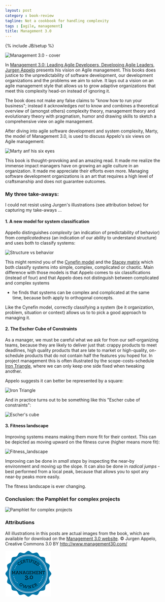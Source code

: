 ```yaml
---
layout: post
category : book-review
tagline: Not a cookbook for handling complexity
tags : [agile, management]
title: Management 3.0
---
```

{% include JB/setup %}

<img src="http://my.safaribooksonline.com/static/201602-8055-informit/images/9780321719027/9780321719027_s.jpg" 
     alt="Management 3.0 - cover"
     class="pull-right">

In [Management 3.0: Leading Agile Developers, Developing Agile Leaders][safari-books], 
[Jurgen Appelo] presents his vision on Agile management. 
This books does justice to the unpredictability of
software development,
our development organizations and
the problems we aim to solve.
It lays out a vision on an agile management style that allows us
to grow adaptive organizations that meet this complexity head-on
instead of ignoring it.

The book does not make any false claims to 
"know how to run your business"; instead it acknowledges *not* to know
and combines a theoretical overview of (amongst others) 
complexity theory, management theory and evolutionary theory 
with 
pragmatism, humor and drawing skills to sketch 
a comprehensive view on agile management.

After diving into agile software development and system complexity,
Marty, the model of Management 3.0, is used to discuss Appelo's six views on Agile management:

<img src="{{ site_url }}/assets/img/blog/mgt30/six_mgt_views.png"
     alt="Marty anf his six eyes">

This book is thought-provoking and an amazing read. 
It made me realize the immense impact managers have 
on growing an agile culture in an organization.
It made me appreciate their efforts even more.
Managing software development organizations 
is an art that requires a high level of craftsmanship
and does not guarantee outcomes.

### My three take-aways:

I could not resist using Jurgen's illustrations (see attribution below) for capturing my take-aways ...

#### 1. A new model for system classification 

Appello distinguishes *complexity* (an indication of predictability of behavior) from *complicatedness* (an indication of our ability to understand structure) and uses both to classify systems:

<img src="{{ site_url }}/assets/img/blog/mgt30/structure_vs_behavior.png"
     alt="Structure vs behavior">

This might remind you of the [Cynefin model] and the [Stacey matrix]
which both classify systems into simple, complex, complicated or chaotic.
Main difference with those models is that Appelo comes to six classifications (instead of four) 
and that Appelo does not distinguish between complicated and complex systems 
- he finds that systems can be complex and complicated at the same time,
because both apply to orthogonal concepts.

Like the Cynefin model, correctly classifying a system 
(be it organization, problem, situation or context) 
allows us to to pick a good approach to managing it.

#### 2. The Escher Cube of Constraints

As a manager, we must be careful what we ask for from our self-organizing teams, because they are likely to deliver just that:
crappy products to meet deadlines, 
high quality products that are late to market 
or high-quality, on-schedule products that do not contain half the features you hoped for.
In project management this is often illustrated by the scope-costs-schedule [Iron Triangle],
where we can only keep one side fixed when tweaking another.

Appelo suggests it can better be represented by a square: 

<img src="{{ site_url }}/assets/img/blog/mgt30/scope_time_resources_triangle.png"
     alt="Iron Triangle">

And in practice turns out to be something like this "Escher cube of constraints":

<img src="{{ site_url }}/assets/img/blog/mgt30/scope_time_resources_the_real_deal.png"
     alt="Escher's cube">

#### 3. Fitness landscape

Improving systems means making them more fit for their context. 
This can be depicted as moving upward on the fitness curve (higher means more fit):

<img src="{{ site_url }}/assets/img/blog/mgt30/improvement_in_complex_environment.png"
     alt="Fitness_landscape">

Improving can be done in *small steps* 
by inspecting the near-by environment and moving up the slope.
It can also be done in *radical jumps* - 
best performed from a local peak, 
because that allows you to spot any near-by peaks more easily.

The fitness landscape is ever changing.

### Conclusion: the Pamphlet for complex projects

<img src="{{ site_url }}/assets/img/blog/mgt30/pamphlet_for_complex_projects.png"
     alt="Pamphlet for complex projects">

### Attributions

All illustrations in this posts are actual images from the book,
which are available for download on the [Management 3.0 website][m30]. 
© Jurgen Appelo, Creative Commons 3.0 BY http://www.management30.com/ 

<a title="I'm Certified Management 3.0 Owner" 
   alt="I'm Certified Management 3.0 Owner"
   href="https://management30.com" >
   <img src="/assets/img/blog/mgt30/CertifiedOwnerBadge.png" 
   width="150" height="150"/>
</a>


  [safari-books]: http://my.safaribooksonline.com/book/software-engineering-and-development/agile-development/9780321719027
  [Jurgen Appelo]: http://noob.nl
  [no-cookbook-review]: http://my.safaribooksonline.com/book/software-engineering-and-development/agile-development/9780321719027/firstchapter#X2ludGVybmFsX0h0bWxWaWV3P3htbGlkPTk3ODAzMjE3MTkwMjclMkZwcmVmMDEmcXVlcnk9
  [m30]: http://www.mgt30.com/illustrations/
  [Iron Triangle]: https://en.wikipedia.org/wiki/Project_management_triangle
  [Cynefin model]: http://www.mgt30.com/cynefin/
  [Stacey matrix]: https://en.wikipedia.org/wiki/Ralph_Douglas_Stacey#Work
